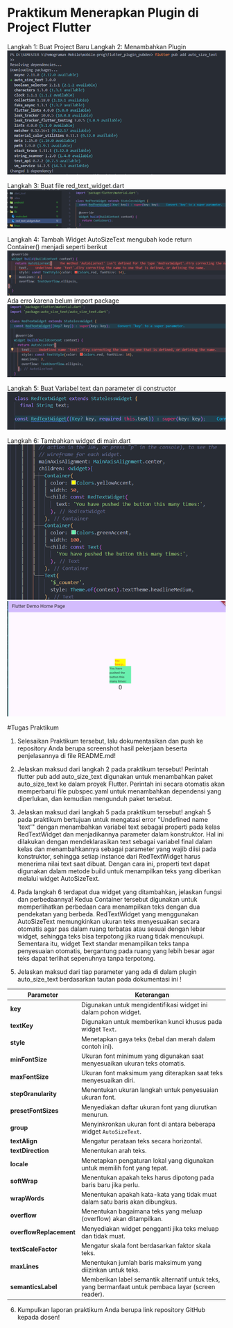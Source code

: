 # Praktikum Menerapkan Plugin di Project Flutter

Langkah 1: Buat Project Baru
Langkah 2: Menambahkan Plugin
![alt text](image.png)

Langkah 3: Buat file red_text_widget.dart
![alt text](image-1.png)

Langkah 4: Tambah Widget AutoSizeText
mengubah kode return Container() menjadi seperti berikut
![alt text](image-2.png)
Ada erro karena belum import package
![alt text](image-3.png)

Langkah 5: Buat Variabel text dan parameter di constructor
![alt text](image-4.png)

Langkah 6: Tambahkan widget di main.dart
![alt text](image-5.png)
![alt text](image-6.png)

#Tugas Praktikum

1. Selesaikan Praktikum tersebut, lalu dokumentasikan dan push ke repository Anda berupa screenshot hasil pekerjaan beserta penjelasannya di file README.md!

2. Jelaskan maksud dari langkah 2 pada praktikum tersebut!
Perintah flutter pub add auto_size_text digunakan untuk menambahkan paket auto_size_text ke dalam proyek Flutter. Perintah ini secara otomatis akan memperbarui file pubspec.yaml untuk menambahkan dependensi yang diperlukan, dan kemudian mengunduh paket tersebut.

3. Jelaskan maksud dari langkah 5 pada praktikum tersebut!
angkah 5 pada praktikum bertujuan untuk mengatasi error "Undefined name 'text'" dengan menambahkan variabel text sebagai properti pada kelas RedTextWidget dan menjadikannya parameter dalam konstruktor. Hal ini dilakukan dengan mendeklarasikan text sebagai variabel final dalam kelas dan menambahkannya sebagai parameter yang wajib diisi pada konstruktor, sehingga setiap instance dari RedTextWidget harus menerima nilai text saat dibuat. Dengan cara ini, properti text dapat digunakan dalam metode build untuk menampilkan teks yang diberikan melalui widget AutoSizeText.

4. Pada langkah 6 terdapat dua widget yang ditambahkan, jelaskan fungsi dan perbedaannya!
Kedua Container tersebut digunakan untuk memperlihatkan perbedaan cara menampilkan teks dengan dua pendekatan yang berbeda. RedTextWidget yang menggunakan AutoSizeText memungkinkan ukuran teks menyesuaikan secara otomatis agar pas dalam ruang terbatas atau sesuai dengan lebar widget, sehingga teks bisa terpotong jika ruang tidak mencukupi. Sementara itu, widget Text standar menampilkan teks tanpa penyesuaian otomatis, bergantung pada ruang yang lebih besar agar teks dapat terlihat sepenuhnya tanpa terpotong.

5. Jelaskan maksud dari tiap parameter yang ada di dalam plugin auto_size_text berdasarkan tautan pada dokumentasi ini !

| Parameter          | Keterangan                                                                 |
|--------------------|---------------------------------------------------------------------------|
| **key**            | Digunakan untuk mengidentifikasi widget ini dalam pohon widget.           |
| **textKey**        | Digunakan untuk memberikan kunci khusus pada widget `Text`.               |
| **style**          | Menetapkan gaya teks (tebal dan merah dalam contoh ini).                  |
| **minFontSize**    | Ukuran font minimum yang digunakan saat menyesuaikan ukuran teks otomatis.|
| **maxFontSize**    | Ukuran font maksimum yang diterapkan saat teks menyesuaikan diri.        |
| **stepGranularity**| Menentukan ukuran langkah untuk penyesuaian ukuran font.                 |
| **presetFontSizes**| Menyediakan daftar ukuran font yang diurutkan menurun.                    |
| **group**          | Menyinkronkan ukuran font di antara beberapa widget `AutoSizeText`.       |
| **textAlign**      | Mengatur perataan teks secara horizontal.                                |
| **textDirection**  | Menentukan arah teks.                                                    |
| **locale**         | Menetapkan pengaturan lokal yang digunakan untuk memilih font yang tepat.|
| **softWrap**       | Menentukan apakah teks harus dipotong pada baris baru jika perlu.        |
| **wrapWords**      | Menentukan apakah kata-kata yang tidak muat dalam satu baris akan dibungkus.|
| **overflow**       | Menentukan bagaimana teks yang meluap (overflow) akan ditampilkan.       |
| **overflowReplacement** | Menyediakan widget pengganti jika teks meluap dan tidak muat.         |
| **textScaleFactor**| Mengatur skala font berdasarkan faktor skala teks.                       |
| **maxLines**       | Menentukan jumlah baris maksimum yang diizinkan untuk teks.              |
| **semanticsLabel** | Memberikan label semantik alternatif untuk teks, yang bermanfaat untuk pembaca layar (screen reader).|


6. Kumpulkan laporan praktikum Anda berupa link repository GitHub kepada dosen!

